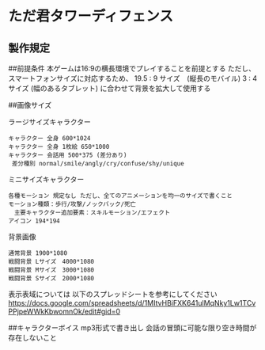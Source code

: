 # ただ君タワーディフェンス

## 製作規定

##前提条件 
本ゲームは16:9の横長環境でプレイすることを前提とする 
ただし、スマートフォンサイズに対応するため、 
19.5 : 9 サイズ　(縦長のモバイル) 
3 : 4 サイズ (幅のあるタブレット) 
に合わせて背景を拡大して使用する 

##画像サイズ

ラージサイズキャラクター 
```
キャラクター 全身 600*1024 
キャラクター 全身 1枚絵 650*1000 
キャラクター 会話用 500*375 (差分あり) 
 差分種別 normal/smile/angly/cry/confuse/shy/unique 
```

ミニサイズキャラクター 
```
各種モーション 規定なし ただし、全てのアニメーションを均一のサイズで書くこと 
モーション種類：歩行/攻撃/ノックバック/死亡 
　主要キャラクター追加要素：スキルモーション/エフェクト 
アイコン 194*194 
```

背景画像 
```
通常背景 1900*1080 
戦闘背景 Lサイズ　4000*1080 
戦闘背景 Mサイズ　3000*1080 
戦闘背景 Sサイズ　2000*1080 
```
表示表域については 
以下のスプレッドシートを参考にしてください 
https://docs.google.com/spreadsheets/d/1MItvHBiFXK641ulMqNky1Lw1TCvPPjpeWWkKbwomnOk/edit#gid=0

##キャラクターボイス
mp3形式で書き出し 
会話の冒頭に可能な限り空き時間が存在しないこと
